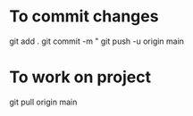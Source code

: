 # To commit changes

git add .
git commit -m "<Commit message>
git push -u origin main
# To work on project

git pull origin main